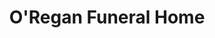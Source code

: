---
title: "O'Regan Funeral Home"
url: /grand-falls-grand-sault/oregan-funeral-home/
shop: Bestattungen
---